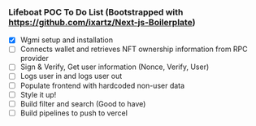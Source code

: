### Lifeboat POC To Do List (Bootstrapped with https://github.com/ixartz/Next-js-Boilerplate)

- [X] Wgmi setup and installation
- [ ] Connects wallet and retrieves NFT ownership information from RPC provider
- [ ] Sign & Verify, Get user information (Nonce, Verify, User)
- [ ] Logs user in and logs user out
- [ ] Populate frontend with hardcoded non-user data
- [ ] Style it up!
- [ ] Build filter and search (Good to have)
- [ ] Build pipelines to push to vercel 